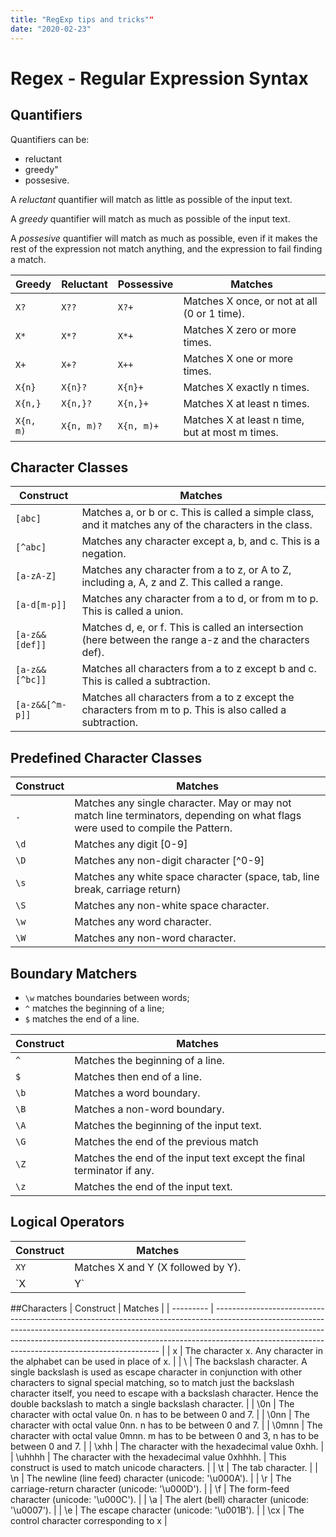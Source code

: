 ```yaml
---
title: "RegExp tips and tricks""
date: "2020-02-23"
---
```


# Regex - Regular Expression Syntax

## Quantifiers
Quantifiers can be:
* reluctant
* greedy" 
* possesive. 

A *reluctant* quantifier will match as little as possible of the input text. 

A *greedy* quantifier will match as much as possible of the input text. 

A *possesive* quantifier will match as much as possible, even if it makes the rest of the expression not match anything, and the expression to fail finding a match.

| Greedy    | Reluctant  | Possessive | Matches                                         |
| --------- | ---------- | ---------- | ----------------------------------------------- |
| `X?`      | `X??`      | `X?+`      | Matches X once, or not at all (0 or 1 time).    |
| `X*`      | `X*?`      | `X*+`      | Matches X zero or more times.                   |
| `X+`      | `X+?`      | `X++`      | Matches X one or more times.                    |
| `X{n}`    | `X{n}?`    | `X{n}+`    | Matches X exactly n times.                      |
| `X{n,}`   | `X{n,}?`   | `X{n,}+`   | Matches X at least n times.                     |
| `X{n, m)` | `X{n, m)?` | `X{n, m)+` | Matches X at least n time, but at most m times. |


## Character Classes
| Construct       | Matches                                                                                                  |
| --------------- | -------------------------------------------------------------------------------------------------------- |
| `[abc]`         | Matches a, or b or c. This is called a simple class, and it matches any of the characters in the class.  |
| `[^abc]`        | Matches any character except a, b, and c. This is a negation.                                            |
| `[a-zA-Z]`      | Matches any character from a to z, or A to Z, including a, A, z and Z. This called a range.              |
| `[a-d[m-p]]`    | Matches any character from a to d, or from m to p. This is called a union.                               |
| `[a-z&&[def]]`  | Matches d, e, or f. This is called an intersection (here between the range a-z and the characters def).  |
| `[a-z&&[^bc]]`  | Matches all characters from a to z except b and c. This is called a subtraction.                         |
| `[a-z&&[^m-p]]` | Matches all characters from a to z except the characters from m to p. This is also called a subtraction. |

## Predefined Character Classes

| Construct | Matches                                                                                                                        |
| --------- | ------------------------------------------------------------------------------------------------------------------------------ |
| `.`       | Matches any single character. May or may not match line terminators, depending on what flags were used to compile the Pattern. |
| `\d`      | Matches any digit [0-9]                                                                                                        |
| `\D`      | Matches any non-digit character [^0-9]                                                                                         |
| `\s`      | Matches any white space character (space, tab, line break, carriage return)                                                    |
| `\S`      | Matches any non-white space character.                                                                                         |
| `\w`      | Matches any word character.                                                                                                    |
| `\W`      | Matches any non-word character.                                                                                                |

## Boundary Matchers
* `\w` matches boundaries between words;
* `^` matches the beginning of a line;
* `$` matches the end of a line.

| Construct | Matches                                                               |
| --------- | --------------------------------------------------------------------- |
| `^`       | Matches the beginning of a line.                                      |
| `$`       | Matches then end of a line.                                           |  |
| `\b`      | Matches a word boundary.                                              |
| `\B`      | Matches a non-word boundary.                                          |
| `\A`      | Matches the beginning of the input text.                              |
| `\G`      | Matches the end of the previous match                                 |
| `\Z`      | Matches the end of the input text except the final terminator if any. |
| `\z`      | Matches the end of the input text.                                    |

## Logical Operators
| Construct | Matches                            |
| --------- | ---------------------------------- |
| `XY`      | Matches X and Y (X followed by Y). |
| `X|Y`     | Matches X or Y.                    |

##Characters
| Construct | Matches                                                                                                                                                                                                                                                                                                    |
| --------- | ---------------------------------------------------------------------------------------------------------------------------------------------------------------------------------------------------------------------------------------------------------------------------------------------------------- |
| x         | The character x. Any character in the alphabet can be used in place of x.                                                                                                                                                                                                                                  |
| \\        | The backslash character. A single backslash is used as escape character in conjunction with other characters to signal special matching, so to match just the backslash character itself, you need to escape with a backslash character. Hence the double backslash to match a single backslash character. |
| \0n       | The character with octal value 0n. n has to be between 0 and 7.                                                                                                                                                                                                                                            |
| \0nn      | The character with octal value 0nn. n has to be between 0 and 7.                                                                                                                                                                                                                                           |
| \0mnn     | The character with octal value 0mnn. m has to be between 0 and 3, n has to be between 0 and 7.                                                                                                                                                                                                             |
| \xhh      | The character with the hexadecimal value 0xhh.                                                                                                                                                                                                                                                             |
| \uhhhh    | The character with the hexadecimal value 0xhhhh.                                                                                                                                                                                                                                                           | This construct is used to match unicode characters. |
| \t        | The tab character.                                                                                                                                                                                                                                                                                         |
| \n        | The newline (line feed) character (unicode: '\u000A').                                                                                                                                                                                                                                                     |
| \r        | The carriage-return character (unicode: '\u000D').                                                                                                                                                                                                                                                         |
| \f        | The form-feed character (unicode: '\u000C').                                                                                                                                                                                                                                                               |
| \a        | The alert (bell) character (unicode: '\u0007').                                                                                                                                                                                                                                                            |
| \e        | The escape character (unicode: '\u001B').                                                                                                                                                                                                                                                                  |
| \cx       | The control character corresponding to x                                                                                                                                                                                                                                                                   |